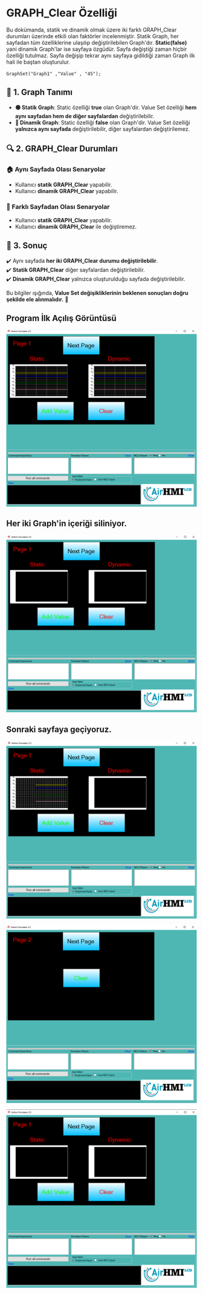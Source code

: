 # GRAPH_Clear Özelliği

Bu dokümanda, statik ve dinamik olmak üzere iki farklı GRAPH_Clear durumları üzerinde etkili olan faktörler incelenmiştir.
Statik Graph, her sayfadan tüm özelliklerine ulaşılıp değiştirilebilen Graph'dır. **Static(false)** yani dinamik Graph'lar ise sayfaya özgüdür.
Sayfa değiştiği zaman hiçbir özelliği tutulmaz. Sayfa değişip tekrar aynı sayfaya gidildiği zaman Graph ilk hali ile baştan oluşturulur. 

```
GraphSet("Graph1" ,"Value" , "45");
```

## 📌 1. Graph Tanımı
- **🟢 Statik Graph**: Static özelliği **true** olan Graph'dir. Value Set özelliği **hem aynı sayfadan hem de diğer sayfalardan** değiştirilebilir.
- **🔵 Dinamik Graph**: Static özelliği **false** olan Graph'dir. Value Set özelliği **yalnızca aynı sayfada** değiştirilebilir, diğer sayfalardan değiştirilemez.

## 🔍 2. GRAPH_Clear Durumları
### 🏠 Aynı Sayfada Olası Senaryolar
- Kullanıcı **statik GRAPH_Clear** yapabilir.
- Kullanıcı **dinamik GRAPH_Clear** yapabilir.

### 🔄 Farklı Sayfadan Olası Senaryolar
- Kullanıcı **statik GRAPH_Clear** yapabilir.
- Kullanıcı **dinamik GRAPH_Clear** ile değiştiremez.

## 🎯 3. Sonuç
✔️ Aynı sayfada **her iki GRAPH_Clear durumu değiştirilebilir**.  
✔️ **Statik GRAPH_Clear** diğer sayfalardan değiştirilebilir.  
✔️ **Dinamik GRAPH_Clear** yalnızca oluşturulduğu sayfada değiştirilebilir.  

Bu bilgiler ışığında, **Value Set değişikliklerinin beklenen sonuçları doğru şekilde ele alınmalıdır.** 🚀

## Program İlk Açılış Görüntüsü
![Açıklama Metni](1.png)

## Her iki Graph'in içeriği siliniyor.
![Açıklama Metni](2.png)

## Sonraki sayfaya geçiyoruz.
![Açıklama Metni](3.png)

![Açıklama Metni](4.png)

![Açıklama Metni](5.png)
